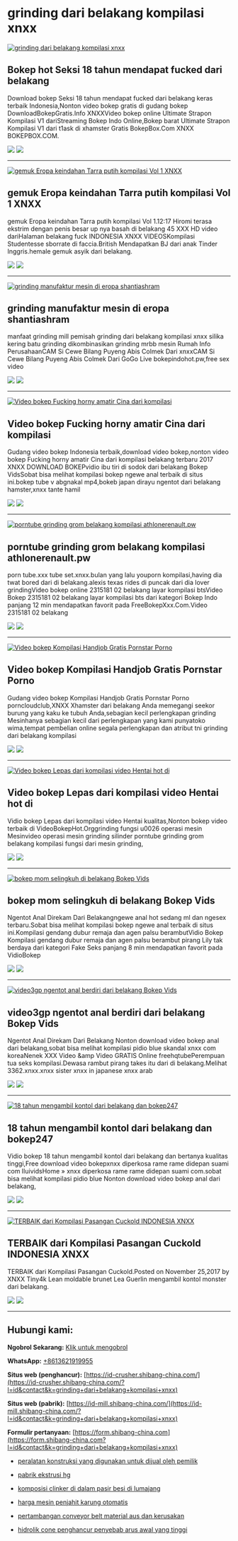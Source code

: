 # grinding dari belakang kompilasi xnxx

<a href="https://swt.shibang-china.com/?l=id&img&k=grinding+dari+belakang+kompilasi+xnxx" target="_blank">![grinding dari belakang kompilasi xnxx](http://static.shibang-china.com/all-800x300/63.jpg)</a>

## Bokep hot Seksi 18 tahun mendapat fucked dari belakang
Download bokep Seksi 18 tahun mendapat fucked dari belakang keras terbaik Indonesia,Nonton video bokep gratis di gudang bokep DownloadBokepGratis.Info XNXXVideo bokep online Ultimate Strapon Kompilasi V1 dariStreaming Bokep Indo Online,Bokep barat Ultimate Strapon Kompilasi V1 dari t1ask di xhamster Gratis BokepBox.Com XNXX BOKEPBOX.COM.


<a href="https://whatsapp.shibangsoft.com/WhatsApp.php" target="_blank" title="WhatsApp">![](http://static.shibang-china.com/icon/whatsapp.png)</a> <a href="https://swt.shibang-china.com/?l=id&icon&k=grinding+dari+belakang+kompilasi+xnxx" target="_blank">![](http://static.shibang-china.com/icon/chat-id.png)</a>

---

<a href="https://swt.shibang-china.com/?l=id&img&k=grinding+dari+belakang+kompilasi+xnxx" target="_blank">![gemuk Eropa keindahan Tarra putih kompilasi Vol 1 XNXX](http://static.shibang-china.com/all-800x300/660.jpg)</a>

## gemuk Eropa keindahan Tarra putih kompilasi Vol 1 XNXX
gemuk Eropa keindahan Tarra putih kompilasi Vol 1.12:17 Hiromi terasa ekstrim dengan penis besar up nya basah di belakang 45 XXX HD video dariHalaman belakang fuck INDONESIA XNXX VIDEOSKompilasi Studentesse sborrate di faccia.British Mendapatkan BJ dari anak Tinder Inggris.hemale gemuk asyik dari belakang.


<a href="https://whatsapp.shibangsoft.com/WhatsApp.php" target="_blank" title="WhatsApp">![](http://static.shibang-china.com/icon/whatsapp.png)</a> <a href="https://swt.shibang-china.com/?l=id&icon&k=grinding+dari+belakang+kompilasi+xnxx" target="_blank">![](http://static.shibang-china.com/icon/chat-id.png)</a>

---

<a href="https://swt.shibang-china.com/?l=id&img&k=grinding+dari+belakang+kompilasi+xnxx" target="_blank">![grinding manufaktur mesin di eropa shantiashram](http://static.shibang-china.com/all-800x300/550.jpg)</a>

## grinding manufaktur mesin di eropa shantiashram
manfaat grinding mill pemisah grinding dari belakang kompilasi xnxx silika kering batu grinding dikombinasikan grinding mrbb mesin Rumah Info PerusahaanCAM Si Cewe Bilang Puyeng Abis Colmek Dari xnxxCAM Si Cewe Bilang Puyeng Abis Colmek Dari GoGo Live bokepindohot.pw,free sex video


<a href="https://whatsapp.shibangsoft.com/WhatsApp.php" target="_blank" title="WhatsApp">![](http://static.shibang-china.com/icon/whatsapp.png)</a> <a href="https://swt.shibang-china.com/?l=id&icon&k=grinding+dari+belakang+kompilasi+xnxx" target="_blank">![](http://static.shibang-china.com/icon/chat-id.png)</a>

---

<a href="https://swt.shibang-china.com/?l=id&img&k=grinding+dari+belakang+kompilasi+xnxx" target="_blank">![Video bokep Fucking horny amatir Cina dari kompilasi](http://static.shibang-china.com/all-800x300/568.jpg)</a>

## Video bokep Fucking horny amatir Cina dari kompilasi
Gudang video bokep Indonesia terbaik,download video bokep,nonton video bokep Fucking horny amatir Cina dari kompilasi belakang terbaru 2017 XNXX DOWNLOAD BOKEPvidio ibu tiri di sodok dari belakang Bokep VidsSobat bisa melihat kompilasi bokep ngewe anal terbaik di situs ini.bokep tube v abgnakal mp4,bokeb japan dirayu ngentot dari belakang hamster,xnxx tante hamil


<a href="https://whatsapp.shibangsoft.com/WhatsApp.php" target="_blank" title="WhatsApp">![](http://static.shibang-china.com/icon/whatsapp.png)</a> <a href="https://swt.shibang-china.com/?l=id&icon&k=grinding+dari+belakang+kompilasi+xnxx" target="_blank">![](http://static.shibang-china.com/icon/chat-id.png)</a>

---

<a href="https://swt.shibang-china.com/?l=id&img&k=grinding+dari+belakang+kompilasi+xnxx" target="_blank">![porntube grinding grom belakang kompilasi athlonerenault.pw](http://static.shibang-china.com/all-800x300/627.jpg)</a>

## porntube grinding grom belakang kompilasi athlonerenault.pw
porn tube.xxx tube set.xnxx.bulan yang lalu youporn kompilasi,having dia twat bored dari di belakang.alexis texas rides di puncak dari dia lover grindingVideo bokep online 2315181 02 belakang layar kompilasi btsVideo Bokep 2315181 02 belakang layar kompilasi bts dari kategori Bokep Indo panjang 12 min mendapatkan favorit pada FreeBokepXxx.Com.Video 2315181 02 belakang


<a href="https://whatsapp.shibangsoft.com/WhatsApp.php" target="_blank" title="WhatsApp">![](http://static.shibang-china.com/icon/whatsapp.png)</a> <a href="https://swt.shibang-china.com/?l=id&icon&k=grinding+dari+belakang+kompilasi+xnxx" target="_blank">![](http://static.shibang-china.com/icon/chat-id.png)</a>

---

<a href="https://swt.shibang-china.com/?l=id&img&k=grinding+dari+belakang+kompilasi+xnxx" target="_blank">![Video bokep Kompilasi Handjob Gratis Pornstar Porno](http://static.shibang-china.com/all-800x300/145.jpg)</a>

## Video bokep Kompilasi Handjob Gratis Pornstar Porno
Gudang video bokep Kompilasi Handjob Gratis Pornstar Porno porncloudclub,XNXX Xhamster dari belakang Anda memegangi seekor burung yang kaku ke tubuh Anda,sebagian kecil perlengkapan grinding Mesinhanya sebagian kecil dari perlengkapan yang kami punyatoko wima,tempat pembelian online segala perlengkapan dan atribut tni grinding dari belakang kompilasi


<a href="https://whatsapp.shibangsoft.com/WhatsApp.php" target="_blank" title="WhatsApp">![](http://static.shibang-china.com/icon/whatsapp.png)</a> <a href="https://swt.shibang-china.com/?l=id&icon&k=grinding+dari+belakang+kompilasi+xnxx" target="_blank">![](http://static.shibang-china.com/icon/chat-id.png)</a>

---

<a href="https://swt.shibang-china.com/?l=id&img&k=grinding+dari+belakang+kompilasi+xnxx" target="_blank">![Video bokep Lepas dari kompilasi video Hentai hot di](http://static.shibang-china.com/all-800x300/1400.jpg)</a>

## Video bokep Lepas dari kompilasi video Hentai hot di
Vidio bokep Lepas dari kompilasi video Hentai kualitas,Nonton bokep video terbaik di VideoBokepHot.Orggrinding fungsi u0026 operasi mesin Mesinvideo operasi mesin grinding silinder porntube grinding grom belakang kompilasi fungsi dari mesin grinding,


<a href="https://whatsapp.shibangsoft.com/WhatsApp.php" target="_blank" title="WhatsApp">![](http://static.shibang-china.com/icon/whatsapp.png)</a> <a href="https://swt.shibang-china.com/?l=id&icon&k=grinding+dari+belakang+kompilasi+xnxx" target="_blank">![](http://static.shibang-china.com/icon/chat-id.png)</a>

---

<a href="https://swt.shibang-china.com/?l=id&img&k=grinding+dari+belakang+kompilasi+xnxx" target="_blank">![bokep mom selingkuh di belakang Bokep Vids](http://static.shibang-china.com/all-800x300/23.jpg)</a>

## bokep mom selingkuh di belakang Bokep Vids
Ngentot Anal Direkam Dari Belakangngewe anal hot sedang ml dan ngesex terbaru.Sobat bisa melihat kompilasi bokep ngewe anal terbaik di situs ini.Kompilasi gendang dubur remaja dan agen palsu berambutVidio Bokep Kompilasi gendang dubur remaja dan agen palsu berambut pirang Lily tak berdaya dari kategori Fake Seks panjang 8 min mendapatkan favorit pada VidioBokep


<a href="https://whatsapp.shibangsoft.com/WhatsApp.php" target="_blank" title="WhatsApp">![](http://static.shibang-china.com/icon/whatsapp.png)</a> <a href="https://swt.shibang-china.com/?l=id&icon&k=grinding+dari+belakang+kompilasi+xnxx" target="_blank">![](http://static.shibang-china.com/icon/chat-id.png)</a>

---

<a href="https://swt.shibang-china.com/?l=id&img&k=grinding+dari+belakang+kompilasi+xnxx" target="_blank">![video3gp ngentot anal berdiri dari belakang Bokep Vids](http://static.shibang-china.com/all-800x300/339.jpg)</a>

## video3gp ngentot anal berdiri dari belakang Bokep Vids
Ngentot Anal Direkam Dari Belakang Nonton download video bokep anal dari belakang,sobat bisa melihat kompilasi pidio blue skandal xnxx com koreaNenek XXX Video &amp Video GRATIS Online freehqtubePerempuan tua seks kompilasi.Dewasa rambut pirang takes itu dari di belakang.Melihat 3362.xnxx.xnxx sister xnxx in japanese xnxx arab


<a href="https://whatsapp.shibangsoft.com/WhatsApp.php" target="_blank" title="WhatsApp">![](http://static.shibang-china.com/icon/whatsapp.png)</a> <a href="https://swt.shibang-china.com/?l=id&icon&k=grinding+dari+belakang+kompilasi+xnxx" target="_blank">![](http://static.shibang-china.com/icon/chat-id.png)</a>

---

<a href="https://swt.shibang-china.com/?l=id&img&k=grinding+dari+belakang+kompilasi+xnxx" target="_blank">![18 tahun mengambil kontol dari belakang dan bokep247](http://static.shibang-china.com/all-800x300/280.jpg)</a>

## 18 tahun mengambil kontol dari belakang dan bokep247
Vidio bokep 18 tahun mengambil kontol dari belakang dan bertanya kualitas tinggi,Free download video bokepxnxx diperkosa rame rame didepan suami com IluividsHome » xnxx diperkosa rame rame didepan suami com.sobat bisa melihat kompilasi pidio blue Nonton download video bokep anal dari belakang,


<a href="https://whatsapp.shibangsoft.com/WhatsApp.php" target="_blank" title="WhatsApp">![](http://static.shibang-china.com/icon/whatsapp.png)</a> <a href="https://swt.shibang-china.com/?l=id&icon&k=grinding+dari+belakang+kompilasi+xnxx" target="_blank">![](http://static.shibang-china.com/icon/chat-id.png)</a>

---

<a href="https://swt.shibang-china.com/?l=id&img&k=grinding+dari+belakang+kompilasi+xnxx" target="_blank">![TERBAIK dari Kompilasi Pasangan Cuckold INDONESIA XNXX](http://static.shibang-china.com/all-800x300/902.jpg)</a>

## TERBAIK dari Kompilasi Pasangan Cuckold INDONESIA XNXX
TERBAIK dari Kompilasi Pasangan Cuckold.Posted on November 25,2017 by XNXX Tiny4k Lean moldable brunet Lea Guerlin mengambil kontol monster dari belakang.

<a href="https://whatsapp.shibangsoft.com/WhatsApp.php" target="_blank" title="WhatsApp">![](http://static.shibang-china.com/icon/whatsapp.png)</a> <a href="https://swt.shibang-china.com/?l=id&icon&k=grinding+dari+belakang+kompilasi+xnxx" target="_blank">![](http://static.shibang-china.com/icon/chat-id.png)</a>

---
## Hubungi kami:

**Ngobrol Sekarang:** [Klik untuk mengobrol](https://swt.shibang-china.com?l=id&contact&k=grinding+dari+belakang+kompilasi+xnxx)

**WhatsApp:**  [+8613621919955](https://whatsapp.shibangsoft.com/WhatsApp.php)

**Situs web (penghancur):** [https://id-crusher.shibang-china.com/](https://id-crusher.shibang-china.com/?l=id&contact&k=grinding+dari+belakang+kompilasi+xnxx)

**Situs web (pabrik):** [https://id-mill.shibang-china.com/](https://id-mill.shibang-china.com/?l=id&contact&k=grinding+dari+belakang+kompilasi+xnxx)

**Formulir pertanyaan:** [https://form.shibang-china.com](https://form.shibang-china.com?l=id&contact&k=grinding+dari+belakang+kompilasi+xnxx)

* [peralatan konstruksi yang digunakan untuk dijual oleh pemilik](../35/peralatan%20konstruksi%20yang%20digunakan%20untuk%20dijual%20oleh%20pemilik.md)

* [pabrik ekstrusi hg](../38/pabrik%20ekstrusi%20hg.md)

* [komposisi clinker di dalam pasir besi di lumajang](../38/komposisi%20clinker%20di%20dalam%20pasir%20besi%20di%20lumajang.md)

* [harga mesin penjahit karung otomatis](../32/harga%20mesin%20penjahit%20karung%20otomatis.md)

* [pertambangan conveyor belt material aus dan kerusakan](../40/pertambangan%20conveyor%20belt%20material%20aus%20dan%20kerusakan.md)

* [hidrolik cone penghancur penyebab arus awal yang tinggi](../32/hidrolik%20cone%20penghancur%20penyebab%20arus%20awal%20yang%20tinggi.md)